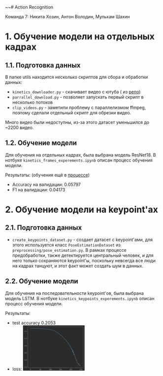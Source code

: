 ~~# Action Recognition

Команда 7: Никита Хозин, Антон Володин, Мульхам Шахин

# 1. Обучение модели на отдельных кадрах

## 1.1. Подготовка данных

В папке utils находится несколько скриптов для сбора и обработки данных:

- `kinetics_downloader.py` - скачивает видео с ютуба (
  из [репо](https://github.com/SashaMogilevskii/hw5_action_recognition/blob/master/scripts/utils.py))
- `parrallel_download.py` - позволяет запускать первый скрипт в несколько потоков
- `clip_videos.py` - заметили проблему с параллелизмом ffmpeg, поэтому сделали отдельный скрипт для обрезки видео.

Много видео были недоступны, из-за этого датасет уменьшился до ~2200 видео.

## 1.2. Обучение модели

Для обучения на отдельных кадрах, была выбрана модель ResNet18. В нотбуке `kinetics_frames_experements.ipynb`
описан процесс обучения модели.

Результаты: (обучения ещё в [процессе](https://colab.research.google.com/drive/1JWfH7iF8s7Sk_BndAoJTv_6xvf-8U2gz?usp=sharing))

- Accuracy на валидации: 0.05797
- F1 на валидации: 0.04173

# 2. Обучение модели на keypoint'ах

## 2.1. Подготовка данных

- `create_keypoints_dataset.py` - создает датасет с keypoint'ами, для этого используется класс `PoseEstimationDataset`
  из `preprocessing/pose_estimation.py`.
  В рамках процессе предобработки, также детектируется центральный человек, и для него только сохраняются keypoint'ы,
  поскольку невсегда все люди на кадрах танцуют, и этот факт может создать шум в данных.

## 2.2. Обучение модели

Для обучения на последовательности keypoint'ов, была выбрана модель LSTM. В
нотбуке `kinetics_keypoints_experements.ipynb` описан процесс обучения модели.

Результаты:
- test accuracy 0.2053
- loss:
  <img alt="imags/img.png" src="imags\img.png" width="200px"/> 
